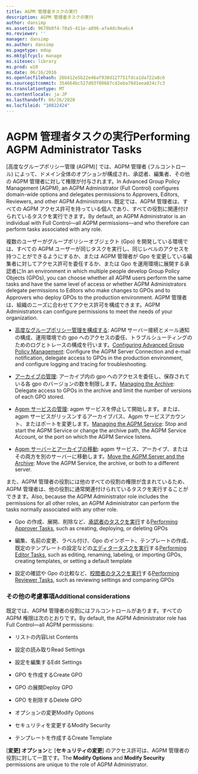 ```yaml
---
title: AGPM 管理者タスクの実行
description: AGPM 管理者タスクの実行
author: dansimp
ms.assetid: 9678b0f4-70a5-411e-a896-afa4dc9ea6c4
ms.reviewer: ''
manager: dansimp
ms.author: dansimp
ms.pagetype: mdop
ms.mktglfcycl: manage
ms.sitesec: library
ms.prod: w10
ms.date: 06/16/2016
ms.openlocfilehash: 26b412e5b22e46af938d127751fdca1da722a8c6
ms.sourcegitcommit: 354664bc527d93f80687cd2eba70d1eea024c7c3
ms.translationtype: MT
ms.contentlocale: ja-JP
ms.lasthandoff: 06/26/2020
ms.locfileid: "10822424"
---
```

# <span data-ttu-id="bc27b-103">AGPM 管理者タスクの実行</span><span class="sxs-lookup"><span data-stu-id="bc27b-103">Performing AGPM Administrator Tasks</span></span>


<span data-ttu-id="bc27b-104">[高度なグループポリシー管理 (AGPM)] では、AGPM 管理者 (フルコントロール) によって、ドメイン全体のオプションが構成され、承認者、編集者、その他の AGPM 管理者に対して権限が付与されます。</span><span class="sxs-lookup"><span data-stu-id="bc27b-104">In Advanced Group Policy Management (AGPM), an AGPM Administrator (Full Control) configures domain-wide options and delegates permissions to Approvers, Editors, Reviewers, and other AGPM Administrators.</span></span> <span data-ttu-id="bc27b-105">既定では、AGPM 管理者は、すべての AGPM アクセス許可を持っている個人であり、すべての役割に関連付けられているタスクを実行できます。</span><span class="sxs-lookup"><span data-stu-id="bc27b-105">By default, an AGPM Administrator is an individual with Full Control—all AGPM permissions—and who therefore can perform tasks associated with any role.</span></span>

<span data-ttu-id="bc27b-106">複数のユーザーがグループポリシーオブジェクト (Gpo) を開発している環境では、すべての AGPM ユーザーが同じタスクを実行し、同じレベルのアクセスを持つことができるようにするか、または AGPM 管理者が Gpo を変更している編集者に対してアクセス許可を委任するか、または Gpo を運用環境に展開する承認者に</span><span class="sxs-lookup"><span data-stu-id="bc27b-106">In an environment in which multiple people develop Group Policy Objects (GPOs), you can choose whether all AGPM users perform the same tasks and have the same level of access or whether AGPM Administrators delegate permissions to Editors who make changes to GPOs and to Approvers who deploy GPOs to the production environment.</span></span> <span data-ttu-id="bc27b-107">AGPM 管理者は、組織のニーズに合わせてアクセス許可を構成できます。</span><span class="sxs-lookup"><span data-stu-id="bc27b-107">AGPM Administrators can configure permissions to meet the needs of your organization.</span></span>

-   <span data-ttu-id="bc27b-108">[高度なグループポリシー管理を構成する](configuring-advanced-group-policy-management.md): AGPM サーバー接続とメール通知の構成、運用環境での gpo へのアクセスの委任、トラブルシューティングのためのログとトレースの構成を行います。</span><span class="sxs-lookup"><span data-stu-id="bc27b-108">[Configuring Advanced Group Policy Management](configuring-advanced-group-policy-management.md): Configure the AGPM Server Connection and e-mail notification, delegate access to GPOs in the production environment, and configure logging and tracing for troubleshooting.</span></span>

-   <span data-ttu-id="bc27b-109">[アーカイブの管理](managing-the-archive.md): アーカイブ内の gpo へのアクセスを委任し、保存されている各 gpo のバージョンの数を制限します。</span><span class="sxs-lookup"><span data-stu-id="bc27b-109">[Managing the Archive](managing-the-archive.md): Delegate access to GPOs in the archive and limit the number of versions of each GPO stored.</span></span>

-   <span data-ttu-id="bc27b-110">[Agpm サービスの管理](managing-the-agpm-service-agpm30ops.md): agpm サービスを停止して開始します。または、agpm サービスがリッスンするアーカイブパス、Agpm サービスアカウント、またはポートを変更します。</span><span class="sxs-lookup"><span data-stu-id="bc27b-110">[Managing the AGPM Service](managing-the-agpm-service-agpm30ops.md): Stop and start the AGPM Service or change the archive path, the AGPM Service Account, or the port on which the AGPM Service listens.</span></span>

-   <span data-ttu-id="bc27b-111">[Agpm サーバーとアーカイブの移動](move-the-agpm-server-and-the-archive.md): agpm サービス、アーカイブ、またはその両方を別のサーバーに移動します。</span><span class="sxs-lookup"><span data-stu-id="bc27b-111">[Move the AGPM Server and the Archive](move-the-agpm-server-and-the-archive.md): Move the AGPM Service, the archive, or both to a different server.</span></span>

<span data-ttu-id="bc27b-112">また、AGPM 管理者の役割には他のすべての役割の権限が含まれているため、AGPM 管理者は、他の役割に通常関連付けられているタスクを実行することができます。</span><span class="sxs-lookup"><span data-stu-id="bc27b-112">Also, because the AGPM Administrator role includes the permissions for all other roles, an AGPM Administrator can perform the tasks normally associated with any other role.</span></span>

-   <span data-ttu-id="bc27b-113">Gpo の作成、展開、削除など、[承認者のタスクを実行](performing-approver-tasks-agpm30ops.md)する</span><span class="sxs-lookup"><span data-stu-id="bc27b-113">[Performing Approver Tasks](performing-approver-tasks-agpm30ops.md), such as creating, deploying, or deleting GPOs</span></span>

-   <span data-ttu-id="bc27b-114">編集、名前の変更、ラベル付け、Gpo のインポート、テンプレートの作成、既定のテンプレートの設定などの[エディタータスクを実行](performing-editor-tasks-agpm30ops.md)する</span><span class="sxs-lookup"><span data-stu-id="bc27b-114">[Performing Editor Tasks](performing-editor-tasks-agpm30ops.md), such as editing, renaming, labeling, or importing GPOs, creating templates, or setting a default template</span></span>

-   <span data-ttu-id="bc27b-115">設定の確認や Gpo の比較など、[校閲者のタスクを実行](performing-reviewer-tasks-agpm30ops.md)する</span><span class="sxs-lookup"><span data-stu-id="bc27b-115">[Performing Reviewer Tasks](performing-reviewer-tasks-agpm30ops.md), such as reviewing settings and comparing GPOs</span></span>

### <span data-ttu-id="bc27b-116">その他の考慮事項</span><span class="sxs-lookup"><span data-stu-id="bc27b-116">Additional considerations</span></span>

<span data-ttu-id="bc27b-117">既定では、AGPM 管理者の役割にはフルコントロールがあります。すべての AGPM 権限は次のとおりです。</span><span class="sxs-lookup"><span data-stu-id="bc27b-117">By default, the AGPM Administrator role has Full Control—all AGPM permissions:</span></span>

-   <span data-ttu-id="bc27b-118">リストの内容</span><span class="sxs-lookup"><span data-stu-id="bc27b-118">List Contents</span></span>

-   <span data-ttu-id="bc27b-119">設定の読み取り</span><span class="sxs-lookup"><span data-stu-id="bc27b-119">Read Settings</span></span>

-   <span data-ttu-id="bc27b-120">設定を編集する</span><span class="sxs-lookup"><span data-stu-id="bc27b-120">Edit Settings</span></span>

-   <span data-ttu-id="bc27b-121">GPO を作成する</span><span class="sxs-lookup"><span data-stu-id="bc27b-121">Create GPO</span></span>

-   <span data-ttu-id="bc27b-122">GPO の展開</span><span class="sxs-lookup"><span data-stu-id="bc27b-122">Deploy GPO</span></span>

-   <span data-ttu-id="bc27b-123">GPO を削除する</span><span class="sxs-lookup"><span data-stu-id="bc27b-123">Delete GPO</span></span>

-   <span data-ttu-id="bc27b-124">オプションの変更</span><span class="sxs-lookup"><span data-stu-id="bc27b-124">Modify Options</span></span>

-   <span data-ttu-id="bc27b-125">セキュリティを変更する</span><span class="sxs-lookup"><span data-stu-id="bc27b-125">Modify Security</span></span>

-   <span data-ttu-id="bc27b-126">テンプレートを作成する</span><span class="sxs-lookup"><span data-stu-id="bc27b-126">Create Template</span></span>

<span data-ttu-id="bc27b-127">[**変更] オプション**と [**セキュリティの変更**] のアクセス許可は、AGPM 管理者の役割に対して一意です。</span><span class="sxs-lookup"><span data-stu-id="bc27b-127">The **Modify Options** and **Modify Security** permissions are unique to the role of AGPM Administrator.</span></span>

 

 





